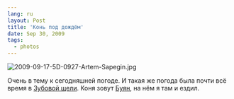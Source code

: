 ```yaml
---
lang: ru
layout: Post
title: 'Конь под дождём'
date: Sep 30, 2009
tags:
  - photos
---
```


![2009-09-17-5D-0927-Artem-Sapegin.jpg](photo://280)

Очень в тему к сегодняшней погоде. И такая же погода была почти всё время в [Зубовой щели](http://morning.photos/albums/zubova-schel/ "Фотографии из Зубовой щели"). Коня зовут [Буян](http://rubikoni.ru/index.php/Horse#.D0.91.D1.83.D1.8F.D0.BD "Конь Буян"), на нём я там и ездил.
